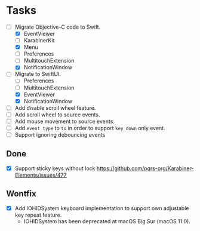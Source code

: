 # Tasks

-   [ ] Migrate Objective-C code to Swift.
    -   [x] EventViewer
    -   [ ] KarabinerKit
    -   [x] Menu
    -   [ ] Preferences
    -   [ ] MultitouchExtension
    -   [x] NotificationWindow
-   [ ] Migrate to SwiftUI.
    -   [ ] Preferences
    -   [ ] MultitouchExtension
    -   [x] EventViewer
    -   [x] NotificationWindow
-   [ ] Add disable scroll wheel feature.
-   [ ] Add scroll wheel to source events.
-   [ ] Add mouse movement to source events.
-   [ ] Add `event_type` to `to` in order to support `key_down` only event.
-   [ ] Support ignoring debouncing events

## Done

-   [x] Support sticky keys without lock
        <https://github.com/pqrs-org/Karabiner-Elements/issues/477>

## Wontfix

-   [x] Add IOHIDSystem keyboard implementation to support own adjustable key repeat feature.
    -   IOHIDSystem has been deprecated at macOS Big Sur (macOS 11.0).
